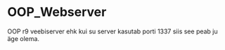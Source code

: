 # OOP_Webserver
OOP r9 veebiserver ehk kui su server kasutab porti 1337 siis see peab ju äge olema.


